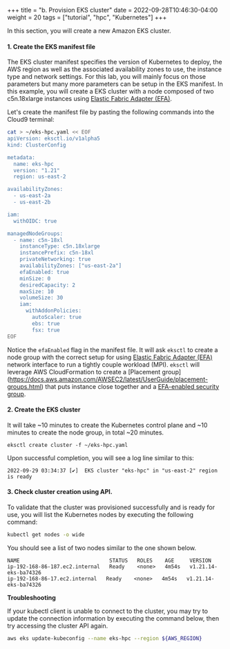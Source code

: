 +++
title = "b. Provision EKS cluster"
date = 2022-09-28T10:46:30-04:00
weight = 20
tags = ["tutorial", "hpc", "Kubernetes"]
+++

In this section, you will create a new Amazon EKS cluster. 

#### 1. Create the EKS manifest file

The EKS cluster manifest specifies the version of Kubernetes to deploy, the AWS region as well as the associated availability zones to use, the instance type and network settings. For this lab, you will mainly focus on those parameters but many more parameters can be setup in the EKS manifest. In this example, you will create a EKS cluster with a node composed of two c5n.18xlarge instances using [Elastic Fabric Adapter (EFA)](https://aws.amazon.com/hpc/efa/).

Let's create the manifest file by pasting the following commands into the Cloud9 terminal:

```bash
cat > ~/eks-hpc.yaml << EOF
apiVersion: eksctl.io/v1alpha5
kind: ClusterConfig

metadata:
  name: eks-hpc
  version: "1.21"
  region: us-east-2

availabilityZones:
  - us-east-2a
  - us-east-2b

iam:
  withOIDC: true

managedNodeGroups:
  - name: c5n-18xl
    instanceType: c5n.18xlarge
    instancePrefix: c5n-18xl
    privateNetworking: true
    availabilityZones: ["us-east-2a"]
    efaEnabled: true
    minSize: 0
    desiredCapacity: 2
    maxSize: 10
    volumeSize: 30
    iam:
      withAddonPolicies:
        autoScaler: true
        ebs: true
        fsx: true
EOF
```

Notice the `efaEnabled` flag in the manifest file. It will ask `eksctl` to create a node group with the correct setup for using [Elastic Fabric Adapter (EFA)](https://aws.amazon.com/hpc/efa/) network interface to run a tightly couple workload (MPI). `eksctl` will leverage AWS CloudFormation to create a [Placement group] (https://docs.aws.amazon.com/AWSEC2/latest/UserGuide/placement-groups.html) that puts instance close together and a [EFA-enabled security group](https://docs.aws.amazon.com/AWSEC2/latest/UserGuide/efa-start.html#efa-start-security).

#### 2. Create the EKS cluster

It will take ~10 minutes to create the Kubernetes control plane and ~10 minutes to create the node group, in total ~20 minutes.

```
eksctl create cluster -f ~/eks-hpc.yaml
```

Upon successful completion, you will see a log line similar to this:

```
2022-09-29 03:34:37 [✔]  EKS cluster "eks-hpc" in "us-east-2" region is ready
```

#### 3. Check cluster creation using API.

To validate that the cluster was provisioned successfully and is ready for use, you will list the Kubernetes nodes by executing the following command:

```bash
kubectl get nodes -o wide
```

You should see a list of two nodes similar to the one shown below.

```
NAME                             STATUS   ROLES    AGE     VERSION
ip-192-168-86-187.ec2.internal   Ready    <none>   4m54s   v1.21.14-eks-ba74326
ip-192-168-86-17.ec2.internal   Ready    <none>   4m54s   v1.21.14-eks-ba74326
```

**Troubleshooting**

If your kubectl client is unable to connect to the cluster, you may try to update the connection information by executing the command below, then try accessing the cluster API again.

```bash
aws eks update-kubeconfig --name eks-hpc --region ${AWS_REGION}
```

